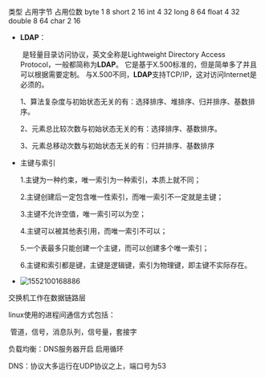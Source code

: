 类型	占用字节		占用位数
byte	1			8
short	2			16
int		4			32
long	8			64
float	4			32
double	8			64
char	2			16



+ **LDAP**：

  ​	 是轻量目录访问协议，英文全称是Lightweight Directory Access Protocol，一般都简称为**LDAP**。 它是基于X.500标准的，但是简单多了并且可以根据需要定制。 与X.500不同，**LDAP**支持TCP/IP，这对访问Internet是必须的。



  1、算法复杂度与初始状态无关的有：选择排序、堆排序、归并排序、基数排序。

  2、元素总比较次数与初始状态无关的有：选择排序、基数排序。 

  3、元素总移动次数与初始状态无关的有：归并排序、基数排序  



+ 主键与索引

  1.主键为一种约束，唯一索引为一种索引，本质上就不同；

  2.主键创建后一定包含唯一性索引，而唯一索引不一定就是主键； 

  3.主键不允许空值，唯一索引可以为空；

  4.主键可以被其他表引用，而唯一索引不可以；

  5.一个表最多只能创建一个主键，而可以创建多个唯一索引；

  6.主键和索引都是键，主键是逻辑键，索引为物理键，即主键不实际存在。  

+ ![1552100168886](C:\Users\HP\AppData\Roaming\Typora\typora-user-images\1552100168886.png)

交换机工作在数据链路层

linux使用的进程间通信方式包括：

​	管道，信号，消息队列，信号量，套接字

负载均衡：DNS服务器开启 启用循环

DNS：协议大多运行在UDP协议之上，端口号为53